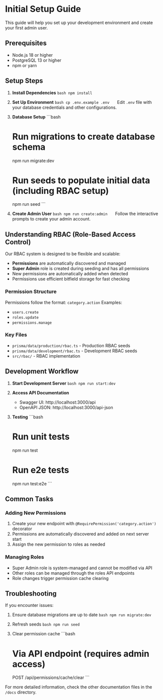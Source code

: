 # Initial Setup Guide

This guide will help you set up your development environment and create your first admin user.

## Prerequisites

- Node.js 18 or higher
- PostgreSQL 13 or higher
- npm or yarn

## Setup Steps

1. **Install Dependencies**   ```bash
   npm install   ```

2. **Set Up Environment**   ```bash
   cp .env.example .env   ```
   Edit `.env` file with your database credentials and other configurations.

3. **Database Setup**   ```bash
   # Run migrations to create database schema
   npm run migrate:dev

   # Run seeds to populate initial data (including RBAC setup)
   npm run seed   ```

4. **Create Admin User**   ```bash
   npm run create:admin   ```
   Follow the interactive prompts to create your admin account.

## Understanding RBAC (Role-Based Access Control)

Our RBAC system is designed to be flexible and scalable:

- **Permissions** are automatically discovered and managed
- **Super Admin** role is created during seeding and has all permissions
- New permissions are automatically added when detected
- Permissions use efficient bitfield storage for fast checking

### Permission Structure

Permissions follow the format: `category.action`
Examples:
- `users.create`
- `roles.update`
- `permissions.manage`

### Key Files

- `prisma/data/production/rbac.ts` - Production RBAC seeds
- `prisma/data/development/rbac.ts` - Development RBAC seeds
- `src/rbac/` - RBAC implementation

## Development Workflow

1. **Start Development Server**   ```bash
   npm run start:dev   ```

2. **Access API Documentation**
   - Swagger UI: http://localhost:3000/api
   - OpenAPI JSON: http://localhost:3000/api-json

3. **Testing**   ```bash
   # Run unit tests
   npm run test

   # Run e2e tests
   npm run test:e2e   ```

## Common Tasks

### Adding New Permissions

1. Create your new endpoint with `@RequirePermission('category.action')` decorator
2. Permissions are automatically discovered and added on next server start
3. Assign the new permission to roles as needed

### Managing Roles

- Super Admin role is system-managed and cannot be modified via API
- Other roles can be managed through the roles API endpoints
- Role changes trigger permission cache clearing

## Troubleshooting

If you encounter issues:

1. Ensure database migrations are up to date   ```bash
   npm run migrate:dev   ```

2. Refresh seeds   ```bash
   npm run seed   ```

3. Clear permission cache   ```bash
   # Via API endpoint (requires admin access)
   POST /api/permissions/cache/clear   ```

For more detailed information, check the other documentation files in the `/docs` directory. 